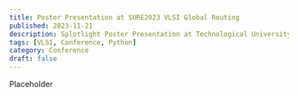 ```yaml
---
title: Poster Presentation at SURE2023 VLSI Global Routing
published: 2023-11-21
description: Splotlight Poster Presentation at Technological University Dublin
tags: [VLSI, Conference, Python]
category: Conference
draft: false 
---
```


Placeholder
